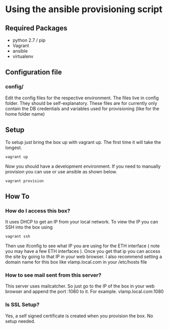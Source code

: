 Using the ansible provisioning script
=================================================

## Required Packages

* python 2.7 / pip
* Vagrant
* ansible
* virtualenv

## Configuration file

### config/
Edit the config files for the respective environment. The files live in config folder. They should be self-explanatory. These files are for currently only contain the DB credentials and variables used for provisioning (like for the home folder name)

## Setup

To setup just bring the box up with vagrant up. The first time it will take the longest.
```
vagrant up
```
Now you should have a development environment. If you need to manually provision you can use or use ansible as shown below.

```
vagrant provision
```


## How To

### How do I access this box?
It uses DHCP to get an IP from your local network. To view the IP you can SSH into the box using
```
vagrant ssh
```
Then use ifconfig to see what IP you are using for the ETH interface ( note you may have a few ETH interfaces ). Once you get that ip you can access the site by going to that IP in your web browser. I also recommend setting a domain name for this box like vlamp.local.com in your /etc/hosts file

### How to see mail sent from this server?
This server uses mailcatcher. So just go to the IP of the box in your web browser and append the port :1080 to it. For example. vlamp.local.com:1080


### Is SSL Setup?
Yes, a self signed certificate is created when you provision the box. No setup needed.


